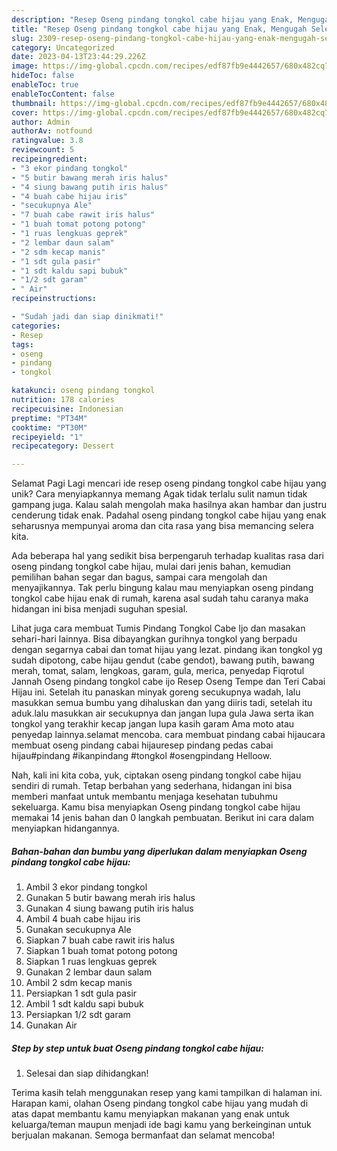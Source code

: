 ```yaml
---
description: "Resep Oseng pindang tongkol cabe hijau yang Enak, Mengugah Selera"
title: "Resep Oseng pindang tongkol cabe hijau yang Enak, Mengugah Selera"
slug: 2309-resep-oseng-pindang-tongkol-cabe-hijau-yang-enak-mengugah-selera
category: Uncategorized
date: 2023-04-13T23:44:29.226Z
image: https://img-global.cpcdn.com/recipes/edf87fb9e4442657/680x482cq70/oseng-pindang-tongkol-cabe-hijau-foto-resep-utama.jpg
hideToc: false
enableToc: true
enableTocContent: false
thumbnail: https://img-global.cpcdn.com/recipes/edf87fb9e4442657/680x482cq70/oseng-pindang-tongkol-cabe-hijau-foto-resep-utama.jpg
cover: https://img-global.cpcdn.com/recipes/edf87fb9e4442657/680x482cq70/oseng-pindang-tongkol-cabe-hijau-foto-resep-utama.jpg
author: Admin
authorAv: notfound
ratingvalue: 3.8
reviewcount: 5
recipeingredient:
- "3 ekor pindang tongkol"
- "5 butir bawang merah iris halus"
- "4 siung bawang putih iris halus"
- "4 buah cabe hijau iris"
- "secukupnya Ale"
- "7 buah cabe rawit iris halus"
- "1 buah tomat potong potong"
- "1 ruas lengkuas geprek"
- "2 lembar daun salam"
- "2 sdm kecap manis"
- "1 sdt gula pasir"
- "1 sdt kaldu sapi bubuk"
- "1/2 sdt garam"
- " Air"
recipeinstructions:

- "Sudah jadi dan siap dinikmati!"
categories:
- Resep
tags:
- oseng
- pindang
- tongkol

katakunci: oseng pindang tongkol 
nutrition: 178 calories
recipecuisine: Indonesian
preptime: "PT34M"
cooktime: "PT30M"
recipeyield: "1"
recipecategory: Dessert

---
```



Selamat Pagi Lagi mencari ide resep oseng pindang tongkol cabe hijau yang unik? Cara menyiapkannya memang Agak tidak terlalu sulit namun tidak gampang juga. Kalau salah mengolah maka hasilnya akan hambar dan justru cenderung tidak enak. Padahal oseng pindang tongkol cabe hijau yang enak seharusnya mempunyai aroma dan cita rasa yang bisa memancing selera kita.


Ada beberapa hal yang sedikit bisa berpengaruh terhadap kualitas rasa dari oseng pindang tongkol cabe hijau, mulai dari jenis bahan, kemudian pemilihan bahan segar dan bagus, sampai cara mengolah dan menyajikannya. Tak perlu bingung kalau mau menyiapkan oseng pindang tongkol cabe hijau enak di rumah, karena asal sudah tahu caranya maka hidangan ini bisa menjadi suguhan spesial.

Lihat juga cara membuat Tumis Pindang Tongkol Cabe Ijo dan masakan sehari-hari lainnya. Bisa dibayangkan gurihnya tongkol yang berpadu dengan segarnya cabai dan tomat hijau yang lezat. pindang ikan tongkol yg sudah dipotong, cabe hijau gendut (cabe gendot), bawang putih, bawang merah, tomat, salam, lengkoas, garam, gula, merica, penyedap Fiqrotul Jannah Oseng pindang tongkol cabe ijo Resep Oseng Tempe dan Teri Cabai Hijau ini. Setelah itu panaskan minyak goreng secukupnya wadah, lalu masukkan semua bumbu yang dihaluskan dan yang diiris tadi, setelah itu aduk.lalu masukkan air secukupnya dan jangan lupa gula Jawa serta ikan tongkol yang terakhir kecap jangan lupa kasih garam Ama moto atau penyedap lainnya.selamat mencoba. cara membuat pindang cabai hijaucara membuat oseng pindang cabai hijauresep pindang pedas cabai hijau#pindang #ikanpindang #tongkol #osengpindang Helloow.


Nah, kali ini kita coba, yuk, ciptakan oseng pindang tongkol cabe hijau sendiri di rumah. Tetap berbahan yang sederhana, hidangan ini bisa memberi manfaat untuk membantu menjaga kesehatan tubuhmu sekeluarga. Kamu bisa menyiapkan Oseng pindang tongkol cabe hijau memakai 14 jenis bahan dan 0 langkah pembuatan. Berikut ini cara dalam menyiapkan hidangannya.

<!--inarticleads1-->

##### Bahan-bahan dan bumbu yang diperlukan dalam menyiapkan Oseng pindang tongkol cabe hijau:

1. Ambil 3 ekor pindang tongkol
1. Gunakan 5 butir bawang merah iris halus
1. Gunakan 4 siung bawang putih iris halus
1. Ambil 4 buah cabe hijau iris
1. Gunakan secukupnya Ale
1. Siapkan 7 buah cabe rawit iris halus
1. Siapkan 1 buah tomat potong potong
1. Siapkan 1 ruas lengkuas geprek
1. Gunakan 2 lembar daun salam
1. Ambil 2 sdm kecap manis
1. Persiapkan 1 sdt gula pasir
1. Ambil 1 sdt kaldu sapi bubuk
1. Persiapkan 1/2 sdt garam
1. Gunakan  Air




<!--inarticleads2-->

##### Step by step untuk buat Oseng pindang tongkol cabe hijau:


1. Selesai dan siap dihidangkan!



Terima kasih telah menggunakan resep yang kami tampilkan di halaman ini. Harapan kami, olahan Oseng pindang tongkol cabe hijau yang mudah di atas dapat membantu kamu menyiapkan makanan yang enak untuk keluarga/teman maupun menjadi ide bagi kamu yang berkeinginan untuk berjualan makanan. Semoga bermanfaat dan selamat mencoba!
